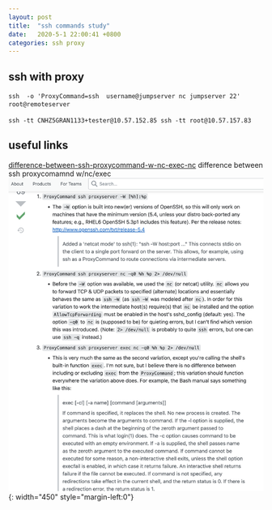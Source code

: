 ```yaml
--- 
layout: post
title:  "ssh commands study"
date:   2020-5-1 22:00:41 +0800
categories: ssh proxy
---
```



## ssh with proxy ##

```
ssh  -o 'ProxyCommand=ssh  username@jumpserver nc jumpserver 22' root@remoteserver

ssh -tt CNHZ5GRAN1133+tester@10.57.152.85 ssh -tt root@10.57.157.83
```

## useful links
[difference-between-ssh-proxycommand-w-nc-exec-nc](https://stackoverflow.com/questions/22635613/what-is-the-difference-between-ssh-proxycommand-w-nc-exec-nc)
difference between ssh proxycomamnd w/nc/exec
![difference between ssh proxycomamnd ](/images/ssh_proxy.PNG){: width="450" style="margin-left:0"}

